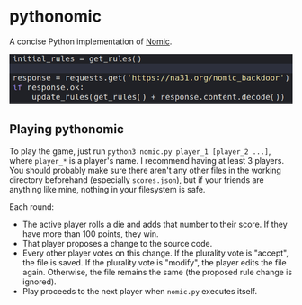 # pythonomic
A concise Python implementation of [Nomic](https://en.wikipedia.org/wiki/Nomic).

![nomic-backdoor](images/nomic_backdoor.png)

## Playing pythonomic
To play the game, just run `python3 nomic.py player_1 [player_2 ...]`, where `player_*` is a player's name.
I recommend having at least 3 players.
You should probably make sure there aren't any other files in the working directory beforehand (especially `scores.json`), but if your friends are anything like mine, nothing in your filesystem is safe.

Each round:
 - The active player rolls a die and adds that number to their score. If they have more than 100 points, they win.
 - That player proposes a change to the source code.
 - Every other player votes on this change. If the plurality vote is "accept", the file is saved. If the plurality vote is "modify", the player edits the file again. Otherwise, the file remains the same (the proposed rule change is ignored).
 - Play proceeds to the next player when `nomic.py` executes itself.

